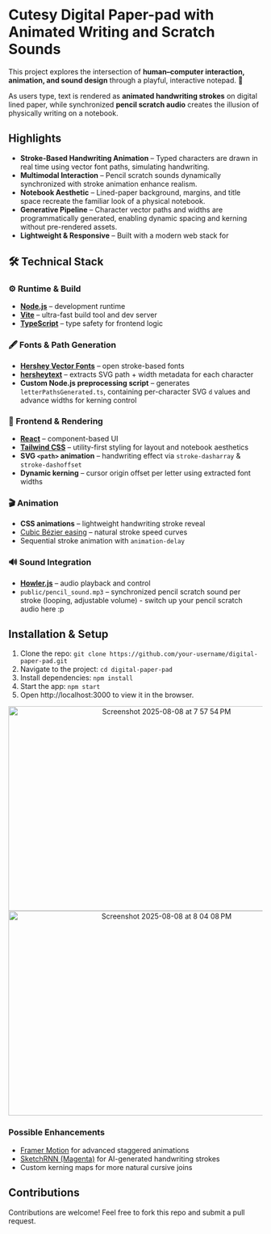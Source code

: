 # Cutesy Digital Paper-pad with Animated Writing and Scratch Sounds

This project explores the intersection of **human–computer interaction, animation, and sound design** through a playful, interactive notepad. 📝

As users type, text is rendered as **animated handwriting strokes** on digital lined paper, while synchronized **pencil scratch audio** creates the illusion of physically writing on a notebook.

## Highlights
- **Stroke-Based Handwriting Animation** – Typed characters are drawn in real time using vector font paths, simulating handwriting.  
- **Multimodal Interaction** – Pencil scratch sounds dynamically synchronized with stroke animation enhance realism.  
- **Notebook Aesthetic** – Lined-paper background, margins, and title space recreate the familiar look of a physical notebook.  
- **Generative Pipeline** – Character vector paths and widths are programmatically generated, enabling dynamic spacing and kerning without pre-rendered assets.  
- **Lightweight & Responsive** – Built with a modern web stack for 

##  🛠️ Technical Stack
### ⚙️ Runtime & Build
- [**Node.js**](https://nodejs.org/) – development runtime  
- [**Vite**](https://vitejs.dev/) – ultra-fast build tool and dev server  
- [**TypeScript**](https://www.typescriptlang.org/) – type safety for frontend logic  

### 🖋️ Fonts & Path Generation
- [**Hershey Vector Fonts**](https://paulbourke.net/dataformats/hershey/) – open stroke-based fonts  
- [**hersheytext**](https://www.npmjs.com/package/hersheytext) – extracts SVG path + width metadata for each character  
- **Custom Node.js preprocessing script** – generates `letterPathsGenerated.ts`, containing per-character SVG `d` values and advance widths for kerning control  

### 🎨 Frontend & Rendering
- [**React**](https://react.dev/) – component-based UI  
- [**Tailwind CSS**](https://tailwindcss.com/) – utility-first styling for layout and notebook aesthetics  
- **SVG `<path>` animation** – handwriting effect via `stroke-dasharray` & `stroke-dashoffset`  
- **Dynamic kerning** – cursor origin offset per letter using extracted font widths  

### 🎬 Animation
- **CSS animations** – lightweight handwriting stroke reveal  
- [Cubic Bézier easing](https://cubic-bezier.com/) – natural stroke speed curves  
- Sequential stroke animation with `animation-delay`  

### 🔊 Sound Integration
- [**Howler.js**](https://howlerjs.com/) – audio playback and control  
- `public/pencil_sound.mp3` – synchronized pencil scratch sound per stroke (looping, adjustable volume) - switch up your pencil scratch audio here :p

## Installation & Setup
1. Clone the repo:
   ```git clone https://github.com/your-username/digital-paper-pad.git```
2. Navigate to the project: ```cd digital-paper-pad```
3. Install dependencies: ```npm install```
4. Start the app: ```npm start```
5. Open http://localhost:3000 to view it in the browser.

<p align="center">
<img width="611" height="405" alt="Screenshot 2025-08-08 at 7 57 54 PM" src="https://github.com/user-attachments/assets/62dc0992-dd93-43be-b9f0-a3bf4a0323f7" />
<img width="611" height="405" alt="Screenshot 2025-08-08 at 8 04 08 PM" src="https://github.com/user-attachments/assets/e4b75f44-47e6-461d-8bd2-ab95df34bc1d" />
</p>

### Possible Enhancements
- [Framer Motion](https://www.framer.com/motion/) for advanced staggered animations
- [SketchRNN (Magenta)](https://magenta.tensorflow.org/sketch_rnn) for AI-generated handwriting strokes
- Custom kerning maps for more natural cursive joins

## Contributions
Contributions are welcome! Feel free to fork this repo and submit a pull request.
